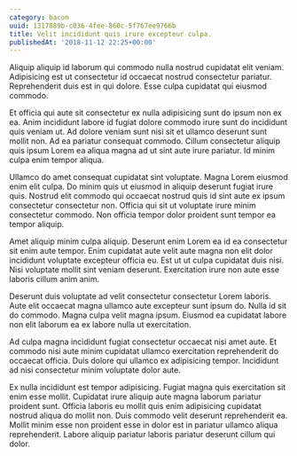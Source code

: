 ```yaml
---
category: bacon
uuid: 1317889b-c036-4fee-860c-5f767ee9766b
title: Velit incididunt quis irure excepteur culpa.
publishedAt: '2018-11-12 22:25+00:00'
---
```


Aliquip aliquip id laborum qui commodo nulla nostrud cupidatat elit veniam. Adipisicing est ut consectetur id occaecat nostrud consectetur pariatur. Reprehenderit duis est in qui dolore. Esse culpa cupidatat qui eiusmod commodo.

Et officia qui aute sit consectetur ex nulla adipisicing sunt do ipsum non ex ea. Anim incididunt labore id fugiat dolore commodo irure sunt do incididunt quis veniam ut. Ad dolore veniam sunt nisi sit et ullamco deserunt sunt mollit non. Ad ea pariatur consequat commodo. Cillum consectetur aliquip quis ipsum Lorem ea aliqua magna ad ut sint aute irure pariatur. Id minim culpa enim tempor aliqua.

Ullamco do amet consequat cupidatat sint voluptate. Magna Lorem eiusmod enim elit culpa. Do minim quis ut eiusmod in aliquip deserunt fugiat irure quis. Nostrud elit commodo qui occaecat nostrud quis id sint aute ex ipsum consectetur consectetur non. Officia qui sit ut voluptate irure minim consectetur commodo. Non officia tempor dolor proident sunt tempor ea tempor aliquip.

Amet aliquip minim culpa aliquip. Deserunt enim Lorem ea id ea consectetur sit enim aute tempor. Enim cupidatat aute velit aute magna non elit dolor incididunt voluptate excepteur officia eu. Est ut ut culpa cupidatat duis nisi. Nisi voluptate mollit sint veniam deserunt. Exercitation irure non aute esse laboris cillum anim anim.

Deserunt duis voluptate ad velit consectetur consectetur Lorem laboris. Aute elit occaecat magna ullamco aute excepteur sunt ipsum do. Nulla id sit do commodo. Magna culpa velit magna ipsum. Eiusmod ea cupidatat labore non elit laborum ea ex labore nulla ut exercitation.

Ad culpa magna incididunt fugiat consectetur occaecat nisi amet aute. Et commodo nisi aute minim cupidatat ullamco exercitation reprehenderit do occaecat officia. Duis dolore qui ullamco ex adipisicing tempor. Incididunt ad nisi consectetur minim voluptate dolor aute.

Ex nulla incididunt est tempor adipisicing. Fugiat magna quis exercitation sit enim esse mollit. Cupidatat irure aliquip aute magna laborum pariatur proident sunt. Officia laboris eu mollit quis enim adipisicing cupidatat nostrud aliqua do mollit non. Duis commodo velit deserunt reprehenderit ea. Mollit minim esse non proident esse in dolor est in pariatur ullamco aliqua reprehenderit. Labore aliquip pariatur laboris pariatur deserunt cillum qui dolor.